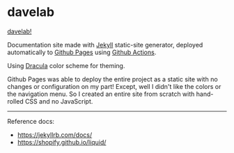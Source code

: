 # davelab

[davelab!](https://dczmer.github.io/jekyll-test/)


Documentation site made with [Jekyll](https://jekyllrb.com/) static-site generator, deployed automatically to [Github Pages](https://pages.github.com/) using [Github Actions](https://github.com/features/actions).

Using [Dracula](https://github.com/dracula/dracula-theme) color scheme for theming.

Github Pages was able to deploy the entire project as a static site with no changes or configuration on my part! Except, well I didn't like the colors or the navigation menu. So I created an entire site from scratch with hand-rolled CSS and no JavaScript.

---

Reference docs:

- https://jekyllrb.com/docs/
- https://shopify.github.io/liquid/
